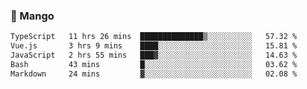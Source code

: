 ### 🥭 Mango

<!--START_SECTION:waka-->

```txt
TypeScript   11 hrs 26 mins  ██████████████▒░░░░░░░░░░   57.32 %
Vue.js       3 hrs 9 mins    ████░░░░░░░░░░░░░░░░░░░░░   15.81 %
JavaScript   2 hrs 55 mins   ███▓░░░░░░░░░░░░░░░░░░░░░   14.63 %
Bash         43 mins         █░░░░░░░░░░░░░░░░░░░░░░░░   03.62 %
Markdown     24 mins         ▓░░░░░░░░░░░░░░░░░░░░░░░░   02.08 %
```

<!--END_SECTION:waka-->
